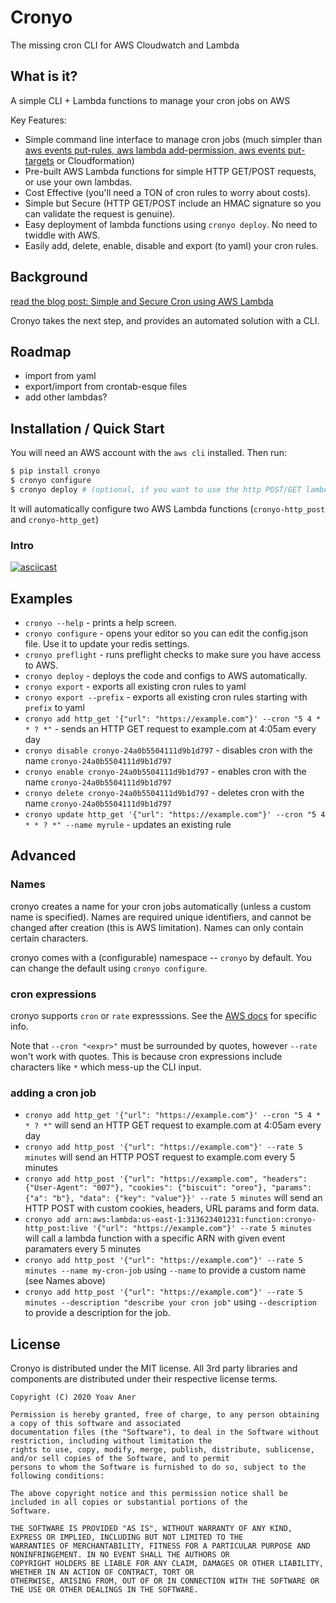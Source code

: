 # Cronyo

The missing cron CLI for AWS Cloudwatch and Lambda

## What is it?

A simple CLI + Lambda functions to manage your cron jobs on AWS

Key Features:

* Simple command line interface to manage cron jobs (much simpler than
  [aws events put-rules, aws lambda add-permission, aws events put-targets](https://docs.aws.amazon.com/AmazonCloudWatch/latest/events/RunLambdaSchedule.html) or Cloudformation)
* Pre-built AWS Lambda functions for simple HTTP GET/POST requests, or use your own lambdas.
* Cost Effective (you'll need a TON of cron rules to worry about costs).
* Simple but Secure (HTTP GET/POST include an HMAC signature so you can validate the request is genuine).
* Easy deployment of lambda functions using `cronyo deploy`. No need to twiddle with AWS.
* Easily add, delete, enable, disable and export (to yaml) your cron rules.

## Background

[read the blog post: Simple and Secure Cron using AWS Lambda](https://blog.gingerlime.com/2019/simple-and-secure-cron-using-aws-lambda/)

Cronyo takes the next step, and provides an automated solution with a CLI.

## Roadmap

* import from yaml
* export/import from crontab-esque files
* add other lambdas?

## Installation / Quick Start

You will need an AWS account with the `aws cli` installed. Then run:

```bash
$ pip install cronyo
$ cronyo configure
$ cronyo deploy # (optional, if you want to use the http POST/GET lambdas)
```

It will automatically configure two AWS Lambda functions (`cronyo-http_post` and `cronyo-http_get`)

### Intro

[![asciicast](https://asciinema.org/a/GT9xw6LwMGhKg1fi8EOAnEhsp.svg)](https://asciinema.org/a/GT9xw6LwMGhKg1fi8EOAnEhsp?speed=1.2)

## Examples

* `cronyo --help` - prints a help screen.
* `cronyo configure` - opens your editor so you can edit the config.json file. Use it to update your redis settings.
* `cronyo preflight` - runs preflight checks to make sure you have access to AWS.
* `cronyo deploy` - deploys the code and configs to AWS automatically.
* `cronyo export` - exports all existing cron rules to yaml
* `cronyo export --prefix` - exports all existing cron rules starting with `prefix` to yaml
* `cronyo add http_get '{"url": "https://example.com"}' --cron "5 4 * * ? *"` - sends an HTTP GET request to example.com at 4:05am every day
* `cronyo disable cronyo-24a0b5504111d9b1d797` - disables cron with the name `cronyo-24a0b5504111d9b1d797`
* `cronyo enable cronyo-24a0b5504111d9b1d797` - enables cron with the name `cronyo-24a0b5504111d9b1d797`
* `cronyo delete cronyo-24a0b5504111d9b1d797` - deletes cron with the name `cronyo-24a0b5504111d9b1d797`
* `cronyo update http_get '{"url": "https://example.com"}' --cron "5 4 * * ? *" --name myrule` - updates an existing rule

## Advanced

### Names

cronyo creates a name for your cron jobs automatically (unless a custom name is specified). Names are required unique identifiers, and cannot be changed after creation (this is AWS limitation). Names can only contain certain characters.

cronyo comes with a (configurable) namespace -- `cronyo` by default. You can change the default using `cronyo configure`.

### cron expressions

cronyo supports `cron` or `rate` expresssions. See the [AWS
docs](https://docs.aws.amazon.com/AmazonCloudWatch/latest/events/ScheduledEvents.html) for specific info.

Note that `--cron "<expr>"` must be surrounded by quotes, however `--rate` won't work with quotes. This is because cron
expressions include characters like `*` which mess-up the CLI input.

### adding a cron job

* `cronyo add http_get '{"url": "https://example.com"}' --cron "5 4 * * ? *"` will send an HTTP GET request to example.com at 4:05am every day
* `cronyo add http_post '{"url": "https://example.com"}' --rate 5 minutes` will send an HTTP POST request to example.com every 5 minutes
* `cronyo add http_post '{"url": "https://example.com", "headers": {"User-Agent": "007"}, "cookies": {"biscuit": "oreo"}, "params": {"a": "b"}, "data": {"key": "value"}}' --rate 5 minutes` will send an HTTP POST with custom cookies, headers, URL params and form data.
* `cronyo add arn:aws:lambda:us-east-1:313623401231:function:cronyo-http_post:live '{"url": "https://example.com"}' --rate 5 minutes` will call a lambda function with a specific ARN with given event paramaters every 5 minutes
* `cronyo add http_post '{"url": "https://example.com"}' --rate 5 minutes --name my-cron-job` using `--name` to provide a custom name (see Names above)
* `cronyo add http_post '{"url": "https://example.com"}' --rate 5 minutes --description "describe your cron job"` using `--description` to provide a description for the job.

## License

Cronyo is distributed under the MIT license. All 3rd party libraries and components are distributed under their
respective license terms.

```
Copyright (C) 2020 Yoav Aner

Permission is hereby granted, free of charge, to any person obtaining a copy of this software and associated
documentation files (the "Software"), to deal in the Software without restriction, including without limitation the
rights to use, copy, modify, merge, publish, distribute, sublicense, and/or sell copies of the Software, and to permit
persons to whom the Software is furnished to do so, subject to the following conditions:

The above copyright notice and this permission notice shall be included in all copies or substantial portions of the
Software.

THE SOFTWARE IS PROVIDED "AS IS", WITHOUT WARRANTY OF ANY KIND, EXPRESS OR IMPLIED, INCLUDING BUT NOT LIMITED TO THE
WARRANTIES OF MERCHANTABILITY, FITNESS FOR A PARTICULAR PURPOSE AND NONINFRINGEMENT. IN NO EVENT SHALL THE AUTHORS OR
COPYRIGHT HOLDERS BE LIABLE FOR ANY CLAIM, DAMAGES OR OTHER LIABILITY, WHETHER IN AN ACTION OF CONTRACT, TORT OR
OTHERWISE, ARISING FROM, OUT OF OR IN CONNECTION WITH THE SOFTWARE OR THE USE OR OTHER DEALINGS IN THE SOFTWARE.
```

